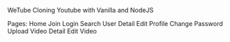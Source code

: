 WeTube
Cloning Youtube with Vanilla and NodeJS

Pages:
 Home
 Join
 Login
 Search
 User Detail
 Edit Profile
 Change Password
 Upload
 Video Detail
 Edit Video
